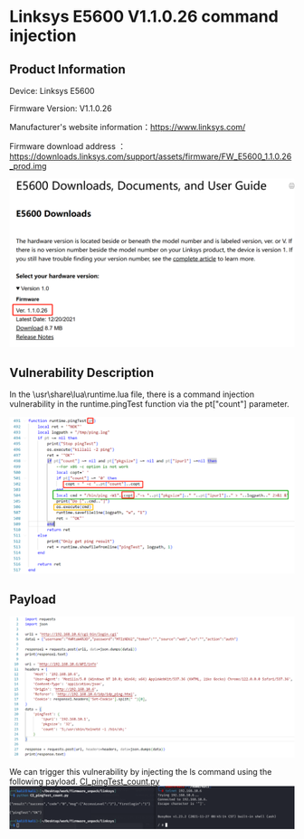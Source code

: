 # Linksys E5600 V1.1.0.26 command injection
## Product Information
Device: Linksys E5600

Firmware Version: V1.1.0.26

Manufacturer's website information：https://www.linksys.com/

Firmware download address ：https://downloads.linksys.com/support/assets/firmware/FW_E5600_1.1.0.26_prod.img

![image](https://github.com/JZP018/Vuln/blob/main/linsys/E5600/CI_pingTest_count/image-20250224230227518.png)
## Vulnerability Description

In the \usr\share\lua\runtime.lua file, there is a command injection vulnerability in the runtime.pingTest function via the pt["count"] parameter.

![image](https://github.com/JZP018/Vuln/blob/main/linsys/E5600/CI_pingTest_count/image-20250224230347733.png)

## Payload
![image](https://github.com/JZP018/Vuln/blob/main/linsys/E5600/CI_pingTest_count/image-20250224230418983.png)

We can trigger this vulnerability by injecting the ls command using the following payload. [CI_pingTest_count.py](https://github.com/JZP018/Vuln/blob/main/linsys/E5600/CI_pingTest_count/CI_pingTest_count.py)
![image](https://github.com/JZP018/Vuln/blob/main/linsys/E5600/CI_pingTest_count/image-20250224230450821.png)


